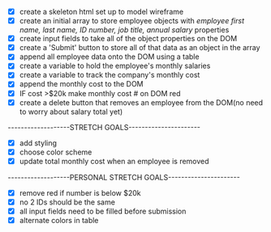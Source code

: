 -[x] create a skeleton html set up to model wireframe
-[x] create an initial array to store employee objects with  _employee first name, last name, ID number, job title, annual salary_ properties
-[x] create input fields to take all of the object properties on the DOM
-[x] create a 'Submit' button to store all of that data as an object in the array
-[x] append all employee data onto the DOM using a table
-[x] create a variable to hold the employee's monthly salaries
-[x] create a variable to track the company's monthly cost
-[x] append the monthly cost to the DOM
-[x] IF cost >$20k make monthly cost # on DOM red
-[x] create a delete button that removes an employee from the DOM(no need to worry about salary total yet)

-------------------STRETCH GOALS----------------------
-[x] add styling
-[x] choose color scheme
-[x] update total monthly cost when an employee is removed

-------------------PERSONAL STRETCH GOALS----------------------
-[x] remove red if number is below $20k
-[x] no 2 IDs should be the same
-[x] all input fields need to be filled before submission
-[x] alternate colors in table
